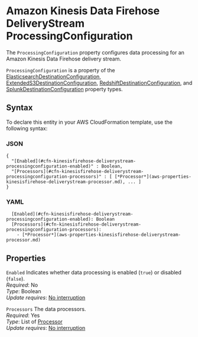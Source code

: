 # Amazon Kinesis Data Firehose DeliveryStream ProcessingConfiguration<a name="aws-properties-kinesisfirehose-deliverystream-processingconfiguration"></a>

The `ProcessingConfiguration` property configures data processing for an Amazon Kinesis Data Firehose delivery stream\.

`ProcessingConfiguration` is a property of the [ElasticsearchDestinationConfiguration](aws-properties-kinesisfirehose-deliverystream-elasticsearchdestinationconfiguration.md), [ExtendedS3DestinationConfiguration](aws-properties-kinesisfirehose-deliverystream-extendeds3destinationconfiguration.md), [RedshiftDestinationConfiguration](aws-properties-kinesisfirehose-deliverystream-redshiftdestinationconfiguration.md), and [SplunkDestinationConfiguration](aws-properties-kinesisfirehose-deliverystream-splunkdestinationconfiguration.md) property types\. 

## Syntax<a name="aws-properties-kinesisfirehose-deliverystream-processingconfiguration-syntax"></a>

To declare this entity in your AWS CloudFormation template, use the following syntax:

### JSON<a name="aws-properties-kinesisfirehose-deliverystream-processingconfiguration-syntax.json"></a>

```
{
  "[Enabled](#cfn-kinesisfirehose-deliverystream-processingconfiguration-enabled)" : Boolean,
  "[Processors](#cfn-kinesisfirehose-deliverystream-processingconfiguration-processors)" : [ [*Processor*](aws-properties-kinesisfirehose-deliverystream-processor.md), ... ]
}
```

### YAML<a name="aws-properties-kinesisfirehose-deliverystream-processingconfiguration-syntax.yaml"></a>

```
  [Enabled](#cfn-kinesisfirehose-deliverystream-processingconfiguration-enabled): Boolean
  [Processors](#cfn-kinesisfirehose-deliverystream-processingconfiguration-processors): 
    - [*Processor*](aws-properties-kinesisfirehose-deliverystream-processor.md)
```

## Properties<a name="aws-properties-kinesisfirehose-deliverystream-processingconfiguration-properties"></a>

`Enabled`  <a name="cfn-kinesisfirehose-deliverystream-processingconfiguration-enabled"></a>
Indicates whether data processing is enabled \(`true`\) or disabled \(`false`\)\.  
 *Required*: No  
*Type*: Boolean  
 *Update requires*: [No interruption](using-cfn-updating-stacks-update-behaviors.md#update-no-interrupt) 

`Processors`  <a name="cfn-kinesisfirehose-deliverystream-processingconfiguration-processors"></a>
The data processors\.  
 *Required*: Yes  
 *Type*: List of [Processor](aws-properties-kinesisfirehose-deliverystream-processor.md)  
 *Update requires*: [No interruption](using-cfn-updating-stacks-update-behaviors.md#update-no-interrupt) 